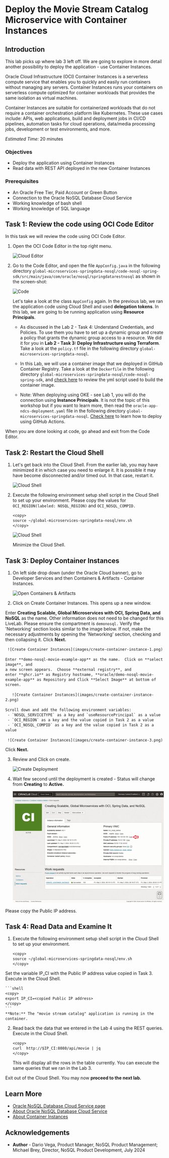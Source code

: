 # Deploy the Movie Stream Catalog Microservice with Container Instances

## Introduction

This lab picks up where lab 3 left off. We are going to explore in more detail
another possibility to deploy the application - use Container Instances.

Oracle Cloud Infrastructure (OCI) Container Instances is a serverless compute service
that enables you to quickly and easily run containers without managing any servers.
Container Instances runs your containers on serverless compute optimized for container
workloads that provides the same isolation as virtual machines.

Container Instances are suitable for containerized workloads that do not require a
container orchestration platform like Kubernetes. These use cases include: APIs,
web applications, build and deployment jobs in CI/CD pipelines, automation tasks for cloud operations, data/media processing jobs, development or test environments, and more.

_Estimated Time:_ 20 minutes

### Objectives

* Deploy the application using Container Instances
* Read data with REST API deployed in the new Container Instances

### Prerequisites

* An Oracle Free Tier, Paid Account or Green Button
* Connection to the Oracle NoSQL Database Cloud Service
* Working knowledge of bash shell
* Working knowledge of SQL language


## Task 1: Review the code using OCI Code Editor

In this task we will review the code using OCI Code Editor.

1. Open the OCI Code Editor in the top right menu.

    ![Cloud Editor](./images/cloud-code-editor.png)


2. Go to the Code Editor, and open the file `AppConfig.java` in the following directory
`global-microservices-springdata-nosql/code-nosql-spring-sdk/src/main/java/com/oracle/nosql/springdatarestnosql` as shown in the screen-shot:

    ![Code](./images/appl-code-connection.png)

   Let's take a look at the class `AppConfig` again.  In the
   previous lab, we ran the application code using Cloud Shell and used
   **delegation tokens**.  In this lab, we are going to be running
   application using **Resource Principals**.

    * As discussed in the Lab 2 - Task 4: Understand Credentials, and Policies.
To use them you have to set up a dynamic group and create a policy that grants
the dynamic group access to a resource.
We did it for you in **Lab 2 - Task 3: Deploy Infrastructure using Terraform**.
Take a look at the `policy.tf` file in the following directory `global-microservices-springdata-nosql`.
    * In this Lab, we will use a container image that we deployed in GitHub Container Registry.
Take a look at the `Dockerfile` in the following directory `global-microservices-springdata-nosql/code-nosql-spring-sdk`, and [check here](https://github.com/oracle/nosql-examples/blob/master/.github/workflows/build-and-push-demo-movie-image.yml) to review the yml script used to build the container image.

    * Note: When deploying using OKE - see Lab 1, you will do the connection using **Instance Principals**. It is not the topic of this workshop but if you
want to learn more, then read the `oracle-app-ndcs-deployment.yaml` file in the following directory `global-microservices-springdata-nosql`. [Check here](https://github.com/oracle/nosql-examples/blob/master/.github/workflows/deploy-oke-oci-cli-demo-movie.yml) to learn how to deploy using GitHub Actions.

When you are done looking at code, go ahead and exit from the Code Editor.

## Task 2: Restart the Cloud Shell

1. Let's get back into the Cloud Shell. From the earlier lab, you may have
minimized it in which case you need to enlarge it. It is possible it may have
become disconnected and/or timed out. In that case, restart it.

    ![Cloud Shell](https://oracle-livelabs.github.io/common/images/console/cloud-shell.png)

2. Execute the following environment setup shell script in the Cloud Shell to
set up your environment. Please copy the values for `OCI_REGION(labeled: NOSQL_REGION)` and `OCI_NOSQL_COMPID.`

    ```shell
    <copy>
    source ~/global-microservices-springdata-nosql/env.sh
    </copy>
    ```
    ![Cloud Shell](./images/cloud-shell-result.png)

    Minimize the Cloud Shell.

## Task 3: Deploy Container Instances


 1. On left side drop down (under the Oracle Cloud banner), go to Developer Services and then Containers & Artifacts - Container Instances.

     ![Open Containers & Artifacts](images/menu-container-instance.png)

 2. Click on Create Container Instances. This opens up a new window.

   Enter **Creating Scalable, Global Microservices with OCI, Spring Data, and NoSQL** as the name.
   Other information does not need to be changed for this LiveLab. Please ensure the compartment is `demonosql.` Verify the 'Networking' section looks similar to the image below.  If not, make the necessary adjustments by opening the 'Networking' section, checking and then collapsing it. Click **Next.**

     ![Create Container Instances](images/create-container-instance-1.png)

    Enter **demo-nosql-movie-example-app** as the name.  Click on **select image**, and
    a new screen appears.  Choose **external registry**, and
    enter **ghcr.io** as Registry hostname, **oracle/demo-nosql-movie-example-app** as Repository and Click **Select Image** at bottom of screen.

       ![Create Container Instances](images/create-container-instance-2.png)

    Scroll down and add the following environment variables:
     - `NOSQL_SERVICETYPE` as a key and `useResourcePrincipal` as a value
     - `OCI_REGION` as a key and the value copied in Task 2 as a value
     - `OCI_NOSQL_COMPID` as a key and the value copied in Task 2 as a value

     ![Create Container Instances](images/create-container-instance-3.png)

   Click **Next.**

 3. Review and Click on create.

     ![Create Deployment](images/create-container-instance-4.png)

 4. Wait few second until the deployment is created - Status will change from **Creating** to **Active.**

     ![Create Deployment](images/create-container-instance-5.png)

   Please copy the Public IP address.


## Task 4: Read Data and Examine It

1. Execute the following environment setup shell script in the Cloud Shell to set up your environment.

    ```shell
    <copy>
    source ~/global-microservices-springdata-nosql/env.sh
    </copy>
    ```
Set the variable IP_CI with the Public IP address value copied in Task 3. Execute in the Cloud Shell.

    ```shell
    <copy>
    export IP_CI=<copied Public IP address>
    </copy>
    ```
    **Note:** The "movie stream catalog" application is running in the container.

2. Read back the data that we entered in the Lab 4 using the REST queries.
Execute in the Cloud Shell.

    ```shell
    <copy>
    curl  http://$IP_CI:8080/api/movie | jq
    </copy>
    ```

    This will display all the rows in the table currently. You can execute the same queries that we ran in the Lab 3.

Exit out of the Cloud Shell. You may now **proceed to the next lab.**

## Learn More


* [Oracle NoSQL Database Cloud Service page](https://www.oracle.com/database/nosql-cloud.html)
* [About Oracle NoSQL Database Cloud Service](https://docs.oracle.com/en/cloud/paas/nosql-cloud/index.html)
* [About Container Instances](https://docs.oracle.com/en-us/iaas/Content/container-instances/home.htm)


## Acknowledgements
* **Author** - Dario Vega, Product Manager, NoSQL Product Management; Michael Brey, Director, NoSQL Product Development, July 2024
